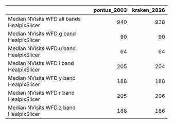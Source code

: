 |                                            |   pontus_2003 |   kraken_2026 |
|:-------------------------------------------|--------------:|--------------:|
| Median NVisits WFD all bands HealpixSlicer |           940 |           938 |
| Median NVisits WFD g band HealpixSlicer    |            90 |            90 |
| Median NVisits WFD u band HealpixSlicer    |            64 |            64 |
| Median NVisits WFD i band HealpixSlicer    |           205 |           204 |
| Median NVisits WFD y band HealpixSlicer    |           188 |           188 |
| Median NVisits WFD r band HealpixSlicer    |           205 |           206 |
| Median NVisits WFD z band HealpixSlicer    |           188 |           186 |
